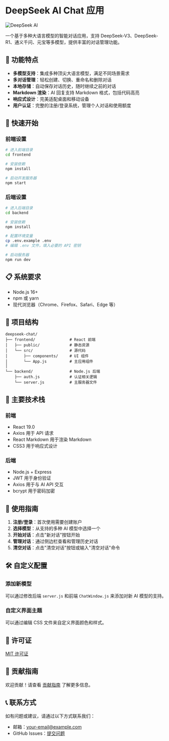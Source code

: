 # DeepSeek AI Chat 应用

![DeepSeek AI](https://your-image-url-here.com/deepseek-logo.png)

一个基于多种大语言模型的智能对话应用，支持 DeepSeek-V3、DeepSeek-R1、通义千问、元宝等多模型，提供丰富的对话管理功能。

## 🌟 功能特点

- **多模型支持**：集成多种顶尖大语言模型，满足不同场景需求
- **多对话管理**：轻松创建、切换、重命名和删除对话
- **本地存储**：自动保存对话历史，随时继续之前的对话
- **Markdown 渲染**：AI 回复支持 Markdown 格式，包括代码高亮
- **响应式设计**：完美适配桌面和移动设备
- **用户认证**：完整的注册/登录系统，管理个人对话和使用额度

## 🚀 快速开始

### 前端设置

```bash
# 进入前端目录
cd frontend

# 安装依赖
npm install

# 启动开发服务器
npm start
```

### 后端设置

```bash
# 进入后端目录
cd backend

# 安装依赖
npm install

# 配置环境变量
cp .env.example .env
# 编辑 .env 文件，填入必要的 API 密钥

# 启动服务器
npm run dev
```

## 📋 系统要求

- Node.js 16+
- npm 或 yarn
- 现代浏览器（Chrome、Firefox、Safari、Edge 等）

## 🔧 项目结构

```
deepseek-chat/
├── frontend/               # React 前端
│   ├── public/             # 静态资源
│   └── src/                # 源代码
│       ├── components/     # UI 组件
│       └── App.js          # 主应用组件
│
└── backend/                # Node.js 后端
    ├── auth.js             # 认证相关逻辑
    └── server.js           # 主服务器文件
```

## 🧩 主要技术栈

### 前端
- React 19.0
- Axios 用于 API 请求
- React Markdown 用于渲染 Markdown
- CSS3 用于响应式设计

### 后端
- Node.js + Express
- JWT 用于身份验证
- Axios 用于与 AI API 交互
- bcrypt 用于密码加密

## 📱 使用指南

1. **注册/登录**：首次使用需要创建账户
2. **选择模型**：从支持的多种 AI 模型中选择一个
3. **开始对话**：点击"新对话"按钮开始
4. **管理对话**：通过侧边栏查看和管理历史对话
5. **清空对话**：点击"清空对话"按钮或输入"清空对话"命令

## 🛠️ 自定义配置

### 添加新模型

可以通过修改后端 `server.js` 和前端 `ChatWindow.js` 来添加对新 AI 模型的支持。

### 自定义界面主题

可以通过编辑 CSS 文件来自定义界面颜色和样式。

## 📄 许可证

[MIT 许可证](LICENSE)

## 🤝 贡献指南

欢迎贡献！请查看 [贡献指南](CONTRIBUTING.md) 了解更多信息。

## 📞 联系方式

如有问题或建议，请通过以下方式联系我们：

- 邮箱：your-email@example.com
- GitHub Issues：[提交问题](https://github.com/yourusername/deepseek-chat/issues)
